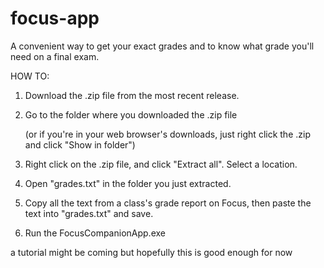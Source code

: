 # focus-app
A convenient way to get your exact grades and to know what grade you'll need on a final exam.


HOW TO:
1. Download the .zip file from the most recent release.

2. Go to the folder where you downloaded the .zip file

   (or if you're in your web browser's downloads, just right click the .zip and click "Show in folder")
   
3. Right click on the .zip file, and click "Extract all". Select a location.

4. Open "grades.txt" in the folder you just extracted.

5. Copy all the text from a class's grade report on Focus, then paste the text into "grades.txt" and save.

6. Run the FocusCompanionApp.exe



a tutorial might be coming but hopefully this is good enough for now
